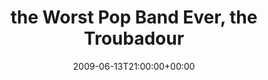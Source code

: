 ---
templateKey: event
guid: 0894b223-6eab-11ea-99c5-002590d1d1b0
date: 2009-06-13T21:00:00+00:00
eventTime: '9pm'
title: the Worst Pop Band Ever, the Troubadour
artist: the Worst Pop Band Ever
city: Toronto
venue: the Troubadour
group: The Worst Pop Band Ever
---